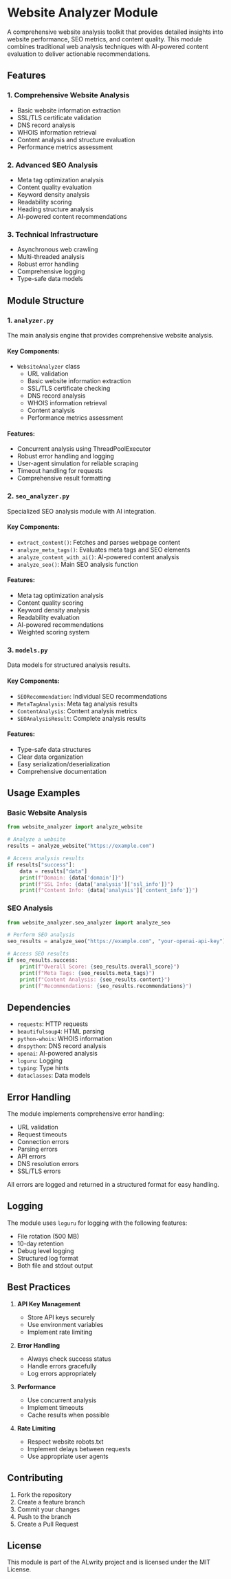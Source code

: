 # Website Analyzer Module

A comprehensive website analysis toolkit that provides detailed insights into website performance, SEO metrics, and content quality. This module combines traditional web analysis techniques with AI-powered content evaluation to deliver actionable recommendations.

## Features

### 1. Comprehensive Website Analysis
- Basic website information extraction
- SSL/TLS certificate validation
- DNS record analysis
- WHOIS information retrieval
- Content analysis and structure evaluation
- Performance metrics assessment

### 2. Advanced SEO Analysis
- Meta tag optimization analysis
- Content quality evaluation
- Keyword density analysis
- Readability scoring
- Heading structure analysis
- AI-powered content recommendations

### 3. Technical Infrastructure
- Asynchronous web crawling
- Multi-threaded analysis
- Robust error handling
- Comprehensive logging
- Type-safe data models

## Module Structure

### 1. `analyzer.py`
The main analysis engine that provides comprehensive website analysis.

#### Key Components:
- `WebsiteAnalyzer` class
  - URL validation
  - Basic website information extraction
  - SSL/TLS certificate checking
  - DNS record analysis
  - WHOIS information retrieval
  - Content analysis
  - Performance metrics assessment

#### Features:
- Concurrent analysis using ThreadPoolExecutor
- Robust error handling and logging
- User-agent simulation for reliable scraping
- Timeout handling for requests
- Comprehensive result formatting

### 2. `seo_analyzer.py`
Specialized SEO analysis module with AI integration.

#### Key Components:
- `extract_content()`: Fetches and parses webpage content
- `analyze_meta_tags()`: Evaluates meta tags and SEO elements
- `analyze_content_with_ai()`: AI-powered content analysis
- `analyze_seo()`: Main SEO analysis function

#### Features:
- Meta tag optimization analysis
- Content quality scoring
- Keyword density analysis
- Readability evaluation
- AI-powered recommendations
- Weighted scoring system

### 3. `models.py`
Data models for structured analysis results.

#### Key Components:
- `SEORecommendation`: Individual SEO recommendations
- `MetaTagAnalysis`: Meta tag analysis results
- `ContentAnalysis`: Content analysis metrics
- `SEOAnalysisResult`: Complete analysis results

#### Features:
- Type-safe data structures
- Clear data organization
- Easy serialization/deserialization
- Comprehensive documentation

## Usage Examples

### Basic Website Analysis
```python
from website_analyzer import analyze_website

# Analyze a website
results = analyze_website("https://example.com")

# Access analysis results
if results["success"]:
    data = results["data"]
    print(f"Domain: {data['domain']}")
    print(f"SSL Info: {data['analysis']['ssl_info']}")
    print(f"Content Info: {data['analysis']['content_info']}")
```

### SEO Analysis
```python
from website_analyzer.seo_analyzer import analyze_seo

# Perform SEO analysis
seo_results = analyze_seo("https://example.com", "your-openai-api-key")

# Access SEO results
if seo_results.success:
    print(f"Overall Score: {seo_results.overall_score}")
    print(f"Meta Tags: {seo_results.meta_tags}")
    print(f"Content Analysis: {seo_results.content}")
    print(f"Recommendations: {seo_results.recommendations}")
```

## Dependencies

- `requests`: HTTP requests
- `beautifulsoup4`: HTML parsing
- `python-whois`: WHOIS information
- `dnspython`: DNS record analysis
- `openai`: AI-powered analysis
- `loguru`: Logging
- `typing`: Type hints
- `dataclasses`: Data models

## Error Handling

The module implements comprehensive error handling:
- URL validation
- Request timeouts
- Connection errors
- Parsing errors
- API errors
- DNS resolution errors
- SSL/TLS errors

All errors are logged and returned in a structured format for easy handling.

## Logging

The module uses `loguru` for logging with the following features:
- File rotation (500 MB)
- 10-day retention
- Debug level logging
- Structured log format
- Both file and stdout output

## Best Practices

1. **API Key Management**
   - Store API keys securely
   - Use environment variables
   - Implement rate limiting

2. **Error Handling**
   - Always check success status
   - Handle errors gracefully
   - Log errors appropriately

3. **Performance**
   - Use concurrent analysis
   - Implement timeouts
   - Cache results when possible

4. **Rate Limiting**
   - Respect website robots.txt
   - Implement delays between requests
   - Use appropriate user agents

## Contributing

1. Fork the repository
2. Create a feature branch
3. Commit your changes
4. Push to the branch
5. Create a Pull Request

## License

This module is part of the ALwrity project and is licensed under the MIT License.